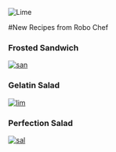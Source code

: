 ![Lime](../images/robo_chef.jpg)

#New Recipes from Robo Chef

### Frosted Sandwich
[![san](../images/t-frosted-sandwich-loaf.jpg)](../recipes/frosted-sandwich-loaf.md)


### Gelatin Salad
[![lim](../images/t-lime-gelatin-salad.jpg)](../recipes/lime-gelatin-salad.md)


### Perfection Salad
[![sal](../images/t-perfection-salad.jpg)](../recipes/perfection-salad.md)
